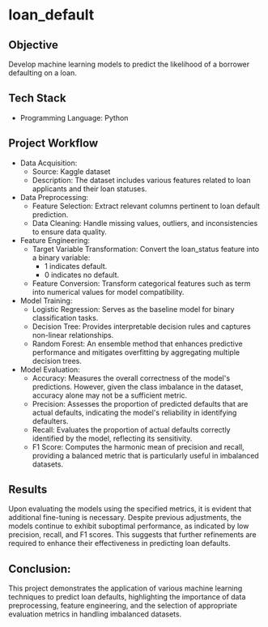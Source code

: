 # loan_default

## Objective
Develop machine learning models to predict the likelihood of a borrower defaulting on a loan.

## Tech Stack
- Programming Language: Python

## Project Workflow
* Data Acquisition:
  * Source: Kaggle dataset
  * Description: The dataset includes various features related to loan applicants and their loan statuses.
* Data Preprocessing:
  * Feature Selection: Extract relevant columns pertinent to loan default prediction.
  * Data Cleaning: Handle missing values, outliers, and inconsistencies to ensure data quality.
* Feature Engineering:
  * Target Variable Transformation: Convert the loan_status feature into a binary variable:
    * 1 indicates default.
    * 0 indicates no default.
  * Feature Conversion: Transform categorical features such as term into numerical values for model compatibility.
* Model Training:
  * Logistic Regression: Serves as the baseline model for binary classification tasks.
  * Decision Tree: Provides interpretable decision rules and captures non-linear relationships.
  * Random Forest: An ensemble method that enhances predictive performance and mitigates overfitting by aggregating multiple decision trees.
* Model Evaluation:
  * Accuracy: Measures the overall correctness of the model's predictions. However, given the class imbalance in the dataset, accuracy alone may not be a sufficient metric.
  * Precision: Assesses the proportion of predicted defaults that are actual defaults, indicating the model's reliability in identifying defaulters.
  * Recall: Evaluates the proportion of actual defaults correctly identified by the model, reflecting its sensitivity.
  * F1 Score: Computes the harmonic mean of precision and recall, providing a balanced metric that is particularly useful in imbalanced datasets.
 
## Results
​Upon evaluating the models using the specified metrics, it is evident that additional fine-tuning is necessary. Despite previous adjustments, the models continue to exhibit suboptimal performance, as indicated by low precision, recall, and F1 scores. This suggests that further refinements are required to enhance their effectiveness in predicting loan defaults.

## Conclusion: 
This project demonstrates the application of various machine learning techniques to predict loan defaults, highlighting the importance of data preprocessing, feature engineering, and the selection of appropriate evaluation metrics in handling imbalanced datasets. 
